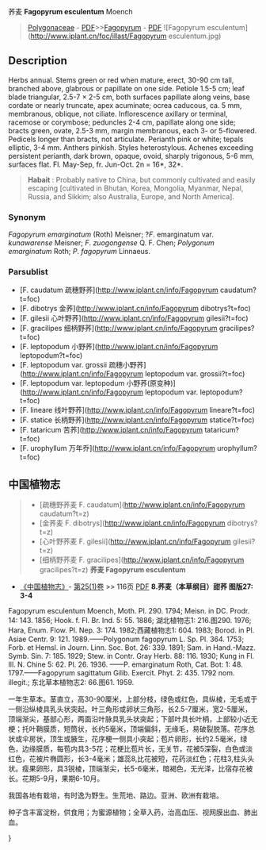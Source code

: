 荞麦 **Fagopyrum esculentum** Moench

> [Polygonaceae](http://www.iplant.cn/info/Polygonaceae?t=foc) - [PDF](http://www.iplant.cn/foc/pdf/Polygonaceae.pdf)>>[Fagopyrum](http://www.iplant.cn/info/Fagopyrum?t=foc) - [PDF](http://www.iplant.cn/foc/pdf/Fagopyrum.pdf)
![Fagopyrum esculentum](http://www.iplant.cn/foc/illast/Fagopyrum esculentum.jpg)

## Description

Herbs annual. Stems green or red when mature, erect, 30-90 cm tall, branched above, glabrous or papillate on one side. Petiole 1.5-5 cm; leaf blade triangular, 2.5-7 × 2-5 cm, both surfaces papillate along veins, base cordate or nearly truncate, apex acuminate; ocrea caducous, ca. 5 mm, membranous, oblique, not ciliate. Inflorescence axillary or terminal, racemose or corymbose; peduncles 2-4 cm, papillate along one side; bracts green, ovate, 2.5-3 mm, margin membranous, each 3- or 5-flowered. Pedicels longer than bracts, not articulate. Perianth pink or white; tepals elliptic, 3-4 mm. Anthers pinkish. Styles heterostylous. Achenes exceeding persistent perianth, dark brown, opaque, ovoid, sharply trigonous, 5-6 mm, surfaces flat. Fl. May-Sep, fr. Jun-Oct. 2n = 16*, 32*.
> **Habait** : 
> Probably native to China, but commonly cultivated and easily escaping [cultivated in Bhutan, Korea, Mongolia, Myanmar, Nepal, Russia, and Sikkim; also Australia, Europe, and North America].

### Synonym
*Fagopyrum* *emarginatum* (Roth) Meisner; ?*F*. emarginatum var. *kunawarense* Meisner; *F*. *zuogongense* Q. F. Chen; *Polygonum* *emarginatum* Roth; *P*. *fagopyrum* Linnaeus.

### Parsublist

* [F.  caudatum  疏穗野荞](http://www.iplant.cn/info/Fagopyrum caudatum?t=foc)
* [F.  dibotrys  金荞](http://www.iplant.cn/info/Fagopyrum dibotrys?t=foc)
* [F.  gilesii  心叶野荞](http://www.iplant.cn/info/Fagopyrum gilesii?t=foc)
* [F.  gracilipes  细柄野荞](http://www.iplant.cn/info/Fagopyrum gracilipes?t=foc)
* [F.  leptopodum  小野荞](http://www.iplant.cn/info/Fagopyrum leptopodum?t=foc)
* [F.  leptopodum var. grossii  疏穗小野荞](http://www.iplant.cn/info/Fagopyrum leptopodum var. grossii?t=foc)
* [F.  leptopodum var. leptopodum  小野荞(原变种)](http://www.iplant.cn/info/Fagopyrum leptopodum var. leptopodum?t=foc)
* [F.  lineare  线叶野荞](http://www.iplant.cn/info/Fagopyrum lineare?t=foc)
* [F.  statice  长柄野荞](http://www.iplant.cn/info/Fagopyrum statice?t=foc)
* [F.  tataricum  苦荞](http://www.iplant.cn/info/Fagopyrum tataricum?t=foc)
* [F.  urophyllum  万年乔](http://www.iplant.cn/info/Fagopyrum urophyllum?t=foc)
## 中国植物志

> * [疏穗野荞麦  F.  caudatum](http://www.iplant.cn/info/Fagopyrum caudatum?t=z)
> * [金荞麦  F.  dibotrys](http://www.iplant.cn/info/Fagopyrum dibotrys?t=z)
> * [心叶野荞麦  F.  gilesii](http://www.iplant.cn/info/Fagopyrum gilesii?t=z)
> * [细柄野荞麦  F.  gracilipes](http://www.iplant.cn/info/Fagopyrum gracilipes?t=z)
**荞麦 Fagopyrum esculentum**

* [《中国植物志》](http://www.iplant.cn/frps)- [第25(1)卷](http://www.iplant.cn/frps/vol/25(1)) >> 116页 [PDF](http://www.iplant.cn/frps/pdf/25(1)/116.PDF)
**8.荞麦（本草纲目）甜荞 图版27: 3-4**

Fagopyrum esculentum Moench, Moth. Pl. 290. 1794; Meisn. in DC. Prodr. 14: 143. 1856; Hook. f. Fl. Br. Ind. 5: 55. 1886; 湖北植物志1: 216.图290. 1976; Hara, Enum. Flow. Pl. Nep. 3: 174. 1982;西藏植物志1: 604. 1983; Borod. in Pl. Asiae Centr. 9: 121. 1989.——Polygonum fagopyrum L. Sp. Pl. 364. 1753; Forb. et Hemsl. in Journ. Linn. Soc. Bot. 26: 339. 1891; Sam. in Hand.-Mazz. Symb. Sin. 7: 185. 1929; Stew. in Contr. Gray Herb. 88: 116. 1930; Kung in Fl. Ill. N. Chine 5: 62. Pl. 26. 1936. ——P. emarginatum Roth, Cat. Bot: 1: 48. 1797.——Fagopyrum sagittatum Gilib. Exercit. Phyt. 2: 435. 1792 nom. illegit.; 东北草本植物志2: 66.图61. 1959.

一年生草本。茎直立，高30-90厘米，上部分枝，绿色或红色，具纵棱，无毛或于一侧沿纵棱具乳头状突起。叶三角形或卵状三角形，长2.5-7厘米，宽2-5厘米，顶端渐尖，基部心形，两面沿叶脉具乳头状突起；下部叶具长叶柄，上部较小近无梗；托叶鞘膜质，短筒状，长约5毫米，顶端偏斜，无缘毛，易破裂脱落。花序总状或伞房状，顶生或腋生，花序梗一侧具小突起；苞片卵形，长约2.5毫米，绿色，边缘膜质，每苞内具3-5花；花梗比苞片长，无关节，花被5深裂，白色或淡红色，花被片椭圆形，长3-4毫米；雄蕊8,比花被短，花药淡红色；花柱3,柱头头状。瘦果卵形，具3锐棱，顶端渐尖，长5-6毫米，暗褐色，无光泽，比宿存花被长。花期5-9月，果期6-10月。

我国各地有栽培，有时逸为野生。生荒地、路边。亚洲、欧洲有栽培。

种子含丰富淀粉，供食用；为蜜源植物；全草入药，治高血压、视网膜出血、肺出血。

}